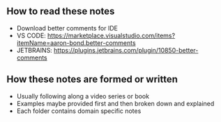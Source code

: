 ## How to read these notes

- Download better comments for IDE
- VS CODE: https://marketplace.visualstudio.com/items?itemName=aaron-bond.better-comments
- JETBRAINS: https://plugins.jetbrains.com/plugin/10850-better-comments

## How these notes are formed or written
- Usually following along a video series or book 
- Examples maybe provided first and then broken down and explained 
- Each folder contains domain specific notes
